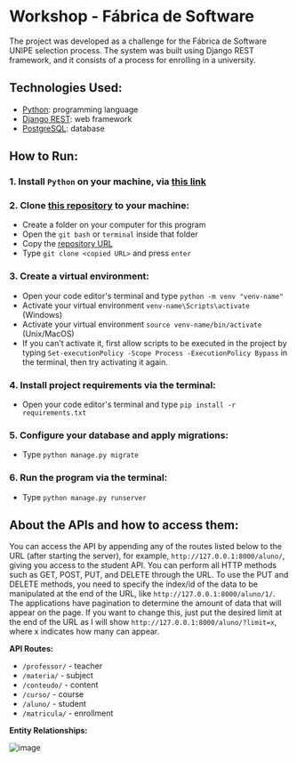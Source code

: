# Workshop - Fábrica de Software

The project was developed as a challenge for the Fábrica de Software UNIPE selection process. The system was built using Django REST framework, and it consists of a process for enrolling in a university.

## Technologies Used:

* [Python](https://www.python.org/): programming language
* [Django REST](https://www.django-rest-framework.org/): web framework
* [PostgreSQL](https://www.postgresql.org/): database

## How to Run:

### **1. Install `Python` on your machine, via [this link](https://www.python.org/)**

### **2. Clone [this repository](https://github.com/jnicklr/WorkshopFabrica.git) to your machine:**

* Create a folder on your computer for this program
* Open the `git bash` or `terminal` inside that folder
* Copy the [repository URL](https://github.com/jnicklr/WorkshopFabrica.git)
* Type `git clone <copied URL>` and press `enter`

### **3. Create a virtual environment:**

* Open your code editor's terminal and type `python -m venv "venv-name"`
* Activate your virtual environment `venv-name\Scripts\activate` (Windows)
* Activate your virtual environment `source venv-name/bin/activate` (Unix/MacOS)
* If you can't activate it, first allow scripts to be executed in the project by typing `Set-executionPolicy -Scope Process -ExecutionPolicy Bypass` in the terminal, then try activating it again.

### **4. Install project requirements via the terminal:**

* Open your code editor's terminal and type `pip install -r requirements.txt`

### **5. Configure your database and apply migrations:**
* Type `python manage.py migrate`

### **6. Run the program via the terminal:**
* Type `python manage.py runserver`

## About the APIs and how to access them:

You can access the API by appending any of the routes listed below to the URL (after starting the server), for example, `http://127.0.0.1:8000/aluno/`, giving you access to the student API. You can perform all HTTP methods such as GET, POST, PUT, and DELETE through the URL. To use the PUT and DELETE methods, you need to specify the index/id of the data to be manipulated at the end of the URL, like `http://127.0.0.1:8000/aluno/1/`. The applications have pagination to determine the amount of data that will appear on the page. If you want to change this, just put the desired limit at the end of the URL as I will show `http://127.0.0.1:8000/aluno/?limit=x`, where x indicates how many can appear.

**API Routes:**
* `/professor/` - teacher
* `/materia/` - subject
* `/conteudo/` - content
* `/curso/` - course
* `/aluno/` - student
* `/matricula/` - enrollment

**Entity Relationships:**

![image](https://github.com/jnicklr/WorkshopFabrica/assets/102833896/4b0ab933-d76e-45d9-be74-3c01d2a2b93e)
